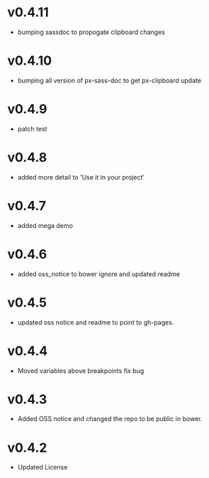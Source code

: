 
v0.4.11
==================
* bumping sassdoc to propogate clipboard changes


v0.4.10
==================
* bumping all version of px-sass-doc to get px-clipboard update


v0.4.9
==================
* patch test

v0.4.8
==============================
* added more detail to 'Use it in your project'

v0.4.7
==============================
* added mega demo

v0.4.6
==============================
* added oss_notice to bower ignore and updated readme

v0.4.5
==============================
* updated oss notice and readme to point to gh-pages.

v0.4.4
==============================
* Moved variables above breakpoints fix bug

v0.4.3
==============================
* Added OSS notice and changed the repo to be public in bower.

v0.4.2
====================
* Updated License

